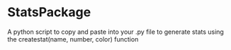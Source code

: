 # StatsPackage
A python script to copy and paste into your .py file to generate stats using the createstat(name, number, color) function

